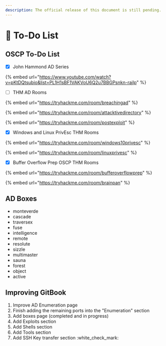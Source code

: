 ```yaml
---
description: The official release of this document is still pending.
---
```


# 📝 To-Do List

## OSCP To-Do List

* [x] John Hammond AD Series

{% embed url="https://www.youtube.com/watch?v=pKtDQtsubio&list=PL1H1sBF1VAKVoU6Q2u7BBGPsnkn-rajlp" %}

* [ ] THM AD Rooms

{% embed url="https://tryhackme.com/room/breachingad" %}

{% embed url="https://tryhackme.com/room/attacktivedirectory" %}

{% embed url="https://tryhackme.com/room/postexploit" %}

* [x] Windows and Linux PrivEsc THM Rooms

{% embed url="https://tryhackme.com/room/windows10privesc" %}

{% embed url="https://tryhackme.com/room/linuxprivesc" %}

* [x] Buffer Overflow Prep OSCP THM Rooms

{% embed url="https://tryhackme.com/room/bufferoverflowprep" %}

{% embed url="https://tryhackme.com/room/brainpan" %}

## AD Boxes

* monteverde
* cascade
* traversex
* fuse
* intelligence
* remote
* resolute
* sizzle
* multimaster
* sauna
* forest
* object
* active

## Improving GitBook

1. Improve AD Enumeration page
2. Finish adding the remaining ports into the "Enumeration" section
3. Add boxes page (completed and in progress)
4. Add Exploits section
5. Add Shells section
6. Add Tools section
7. Add SSH Key transfer section :white\_check\_mark:
